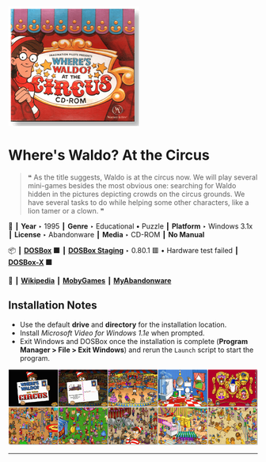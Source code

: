 ![](Thumbnail.png "application-thumbnail")

# Where's Waldo? At the Circus

> ❝ As the title suggests, Waldo is at the circus now. We will play several mini-games besides the most obvious one: searching for Waldo hidden in the pictures depicting crowds on the circus grounds. We have several tasks to do while helping some other characters, like a lion tamer or a clown. ❞
>

📌 ┃ **Year** ‣ 1995 ┃ **Genre** ‣ Educational • Puzzle ┃ **Platform** ‣ Windows 3.1x ┃ **License** ‣ Abandonware ┃ **Media** ‣ CD-ROM ┃ **No Manual** 

📦 ┃ **[DOSBox](https://www.dosbox.com/) 🟩** ┃ **[DOSBox Staging](https://dosbox-staging.github.io/)** ‣ 0.80.1 🟥 • Hardware test failed ┃ **[DOSBox-X](https://dosbox-x.com/) 🟩** 

📎 ┃ **[Wikipedia](https://en.wikipedia.org/wiki/Where%27s_Waldo_at_the_Circus)** ┃ **[MobyGames](https://www.mobygames.com/game/86105/wheres-waldo-at-the-circus/)** ┃ **[MyAbandonware](https://www.myabandonware.com/game/where-s-waldo-at-the-circus-gfw)** 

## Installation Notes
- Use the default **drive** and **directory** for the installation location.
- Install *Microsoft Video for Windows 1.1e* when prompted.
- Exit Windows and DOSBox once the installation is complete (**Program Manager > File > Exit Windows**) and rerun the `Launch` script to start the program.

![](Montage.png "Where's Waldo? At the Circus")

---

